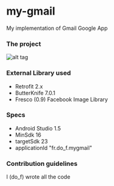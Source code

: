 # my-gmail
My implementation of Gmail Google App

### The project ###

![alt tag](http://62-210-36-42.rev.poneytelecom.eu/~do_f/android/my-gmail_logo.png)

### External Library used ###

* Retrofit 2.x
* ButterKnife 7.0.1
* Fresco (0.9) Facebook Image Library

### Specs ###

* Android Studio 1.5
* MinSdk 16
* targetSdk 23
* applicationId "fr.do_f.mygmail"

### Contribution guidelines ###

I (do_f) wrote all the code
